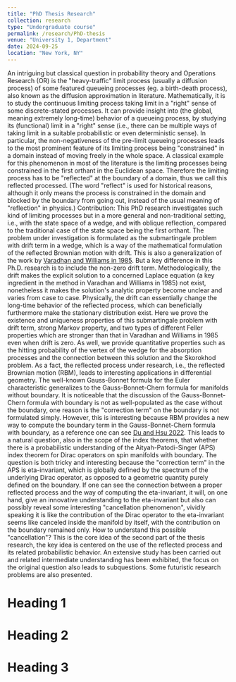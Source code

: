 ```yaml
---
title: "PhD Thesis Research"
collection: research
type: "Undergraduate course"
permalink: /research/PhD-thesis
venue: "University 1, Department"
date: 2024-09-25
location: "New York, NY"
---
```


An intriguing but classical question in probability theory and Operations Research (OR) is the "heavy-traffic" limit process (usually a diffusion process) of some featured queueing processes (eg. a birth-death process), also known as the diffusion approximation in literature. Mathematically, it is to study the continuous limiting process taking limit in a "right" sense of some discrete-stated processes. It can provide insight into (the global, meaning extremely long-time) behavior of a queueing process, by studying its (functional) limit in a "right" sense (i.e., there can be multiple ways of taking limit in a suitable probabilistic or even deterministic sense). 
In particular, the non-negativeness of the pre-limit queueing processes leads to the most prominent feature of its limiting process being "constrained" in a domain instead of moving freely in the whole space. A classical example for this phenomenon in most of the literature is the limiting processes being constrained in the first orthant in the Euclidean space. Therefore the limiting process has to be "reflected" at the boundary of a domain, thus we call this reflected processed. (The word "reflect" is used for historical reasons, although it only means the process is constrained in the domain and blocked by the boundary from going out, instead of the usual meaning of "reflection" in physics.) 
Contribution: This PhD research investigates such kind of limiting processes but in a more general and non-traditional setting, i.e., with the state space of a wedge, and with oblique reflection, compared to the traditional case of the state space being the first orthant. The problem under investigation is formulated as the submartingale problem with drift term in a wedge, which is a way of the mathematical formulation of the reflected Brownian motion with drift. This is also a generalization of the work by [Varadhan and Williams in 1985](https://onlinelibrary.wiley.com/doi/abs/10.1002/cpa.3160380405). But a key difference in this Ph.D. research is to include the non-zero drift term. Methodologically, the drift makes the explicit solution to a concerned Laplace equation (a key ingredient in the method in Varadhan and Williams in 1985) not exist, nonetheless it makes the solution's analytic property become unclear and varies from case to case. Physically, the drift can essentially change the long-time behavior of the reflected process, which can beneficially furthermore make the stationary distribution exist. Here we prove the existence and uniqueness properties of this submartingale problem with drift term, strong Markov property, and two types of different Feller properties which are stronger than that in Varadhan and Williams in 1985 even when drift is zero. As well, we provide quantitative properties such as the hitting probability of the vertex of the wedge for the absorption processes and the connection between this solution and the Skorokhod problem.
As a fact, the reflected process under research, i.e., the reflected Brownian motion (RBM), leads to interesting applications in differential geometry. The well-known Gauss-Bonnet formula for the Euler characteristic generalizes to the Gauss-Bonnet-Chern formula for manifolds without boundary. It is noticeable that the discussion of the Gauss-Bonnet-Chern formula with boundary is not as well-populated as the case without the boundary, one reason is the "correction term" on the boundary is not formulated simply. However, this is interesting because RBM provides a new way to compute the boundary term in the Gauss-Bonnet-Chern formula with boundary, as a reference one can see [Du and Hsu 2022](https://link.springer.com/article/10.1007/s40304-021-00266-3). This leads to a natural question, also in the scope of the index theorems, that whether there is a probabilistic understanding of the Aityah-Patodi-Singer (APS) index theorem for Dirac operators on spin manifolds with boundary. The question is both tricky and interesting because the "correction term" in the APS is eta-invariant, which is globally defined by the spectrum of the underlying Dirac operator, as opposed to a geometric quantity purely defined on the boundary. If one can see the connection between a proper reflected process and the way of computing the eta-invariant, it will, on one hand, give an innovative understanding to the eta-invariant but also can possibly reveal some interesting "cancellation phenomenon", vividly speaking it is like the contribution of the Dirac operator to the eta-invariant seems like canceled inside the manifold by itself, with the contribution on the boundary remained only. How to understand this possible "cancellation"? This is the core idea of the second part of the thesis research, the key idea is centered on the use of the reflected process and its related probabilistic behavior. An extensive study has been carried out and related intermediate understanding has been exhibited, the focus on the original question also leads to subquestions. Some futuristic research problems are also presented.

Heading 1
======

Heading 2
======

Heading 3
======
